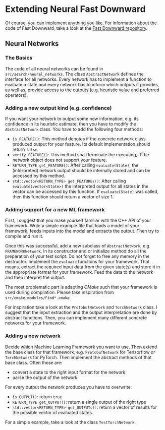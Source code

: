 # Extending Neural Fast Downward

Of course, you can implement anything you like. For information about the
code of Fast Downward, take a look at the 
[Fast Downward repository](https://github.com/aibasel/downward).

## Neural Networks
### The Basics
The code of all neural networks can be found in `src/search/neural_networks`.
The class `AbstractNetwork` defines the interface for all networks. Every network
has to implement a function to evaluate a state and every network has to inform
which outputs it provides, as well as, provide access to the outputs (e.g. 
heuristic value and preferred operators).

### Adding a new output kind (e.g. confidence)
If you want your network to output some new information, e.g. its confidence
in its heuristic estimate, then you have to modify the `AbstractNetwork` class.
You have to add the following four methods:
- `is_FEATURE()`: This method denotes if the concrete network class produced 
  output for your feature. Its default implementation should return `false`.
- `verify_FEATURE()`: This method shall terminate the executing, if the network
  object does not support your feature.
- `RETURN_TYPE get_FEATURE()`: After calling `evaluate(State)`, the (interpreted)
  network output should be internally stored and can be accessed by this method. 
- `std::vector<RETURN_TYPE> get_FEATUREs()`: After calling `evaluate(vector<State>)`
  the interpreted output for all states in the vector can be accessed by this
  function. If `evaluate(State)` was called, then this function should return 
  a vector of size 1.

### Adding support for a new ML framework

First, I suggest that you make yourself familiar with the C++ API of your
framework. Write a simple example file that loads a model of your framework,
feeds inputs into the model and extracts the output. Then try to compile and
run it.

Once this was successful, add a new subclass of `AbstractNetwork`, e.g. 
`FRAMEWORKNetwork`. In its constructor and or initialize method do all the
preparation of your test script. Do not forget to free any memory in the
destructor. Implement the `evaluate` functions for your framework. That means,
extract the required input data from the given state(s) and store it in the 
appropriate format for your framework. Feed the data to the network
and then interpret the output.

The most problematic part is adapting *CMake* such that your framework is
used during compilation. Please take inspiration from `src/cmake_modules/Find*.cmake`.

For inspiration take a look at the `ProtobufNetwork` and `TorchNetwork` class.
I suggest that the input extraction and the output interpretation are done by
abstract functions. Then, you can implement many different concrete networks
for your framework.

### Adding a new network
Decide which Machine Learning Framework you want to use. Then extend the base
class for that framework, e.g. `ProtobufNetwork` for Tensorflow or `TorchNetwork`
for PyTorch. Then implement the abstract methods of that base class. Often
those are:
- convert a state to the right input format for the network
- parse the output of the network

For every output the network produces you have to overwrite:
- `is_OUTPUT()`: return `true`
- `RETURN_TYPE get_OUTPUT()`: return a single output of the right type 
- `std::vector<RETURN_TYPE> get_OUTPUTs()`: return a vector of results for
   the possible vector of evaluated states.


For a simple example, take a look at the class `TestTorchNetwork`.